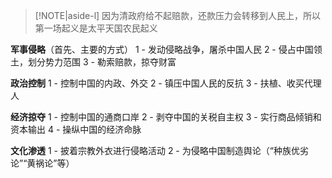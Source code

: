 > [!NOTE|aside-l] 
> 因为清政府给不起赔款，还款压力会转移到人民上，所以第一场起义是太平天国农民起义

**军事侵略**（首先、主要的方式）
1 - 发动侵略战争，屠杀中国人民
2 - 侵占中国领土，划分势力范围
3 - 勒索赔款，掠夺财富

**政治控制**
1 - 控制中国的内政、外交
2 - 镇压中国人民的反抗
3 - 扶植、收买代理人

**经济掠夺**
1 - 控制中国的通商口岸
2 - 剥夺中国的关税自主权
3 - 实行商品倾销和资本输出
4 - 操纵中国的经济命脉

**文化渗透**
1 - 披着宗教外衣进行侵略活动
2 - 为侵略中国制造舆论（“种族优劣论”“黄祸论”等）